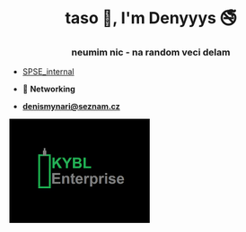 <h1 align="center">taso 👋, I'm Denyyys 🚭</h1>
<h3 align="center">neumim nic - na random veci delam</h3>

- [SPSE_internal](https://github.com/denyyys/spse_internal)

- 📶  **Networking**

- **denismynari@seznam.cz**

![kybl_enterprise](logo_small.png)
